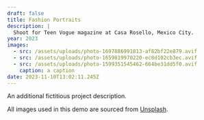 ```yaml
---
draft: false
title: Fashion Portraits
description: |
  Shoot for Teen Vogue magazine at Casa Rosello, Mexico City.
year: 2023
images:
  - src: /assets/uploads/photo-1697886991813-af82bf22e879.avif
  - src: /assets/uploads/photo-1659819970220-ec8d102cb3ec.avif
  - src: /assets/uploads/photo-1599351545462-664be31dd5f0.avif
    caption: a caption
date: 2023-11-10T13:02:11.245Z
---
```

An additional fictitious project description.

All images used in this demo are sourced from [Unsplash](https://unsplash.com/).
